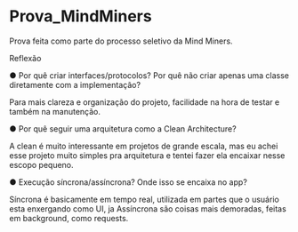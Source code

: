# Prova_MindMiners

Prova feita como parte do processo seletivo da Mind Miners.


Reflexão

● Por quê criar interfaces/protocolos? Por quê não criar apenas uma classe
diretamente com a implementação?

Para mais clareza e organização do projeto, facilidade na hora de testar e também na manutenção.

● Por quê seguir uma arquitetura como a Clean Architecture?

A clean é muito interessante em projetos de grande escala, mas eu achei esse projeto muito simples pra arquitetura e tentei fazer ela encaixar nesse escopo pequeno. 

● Execução síncrona/assíncrona? Onde isso se encaixa no app?

Síncrona é basicamente em tempo real, utilizada em partes que o usuário esta enxergando como UI, ja Assíncrona são coisas mais demoradas, feitas em background, como requests.
